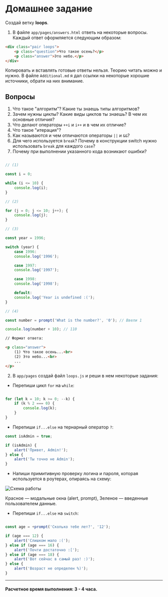 # Домашнее задание

Создай ветку __loops__. 

1. В файле `app/pages/answers.html` ответь на некоторые вопросы. Каждый ответ оформляется следующим образом:

```html
<div class="pair loops">
	<p class="question">Что такое осень?</p>
	<p class="answer">Это небо.</p>
</div>
``` 

Копировать и вставлять готовые ответы нельзя. Теорию читать можно и нужно. В файле `Additional.md` я дал ссылки на некоторые хорошие источники, обрати на них внимание.

## Вопросы

1. Что такое "алгоритм"? Какие ты знаешь типы алгоритмов?
1. Зачем нужны циклы? Какие виды циклов ты знаешь? В чем их основные отличия?
1. Что делают операторы `++i` и `i++` и в чем их отличие?
1. Что такое "итерация"?
1. Как называются и чем отличаются операторы `||` и `&&`?
1. Для чего используется `break`? Почему в конструкции switch нужно использовать `break` для каждого `case`?
1. Почему при выполнении указанного кода возникают ошибки?

```javascript

// (1)

const i = 0;

while (i <= 10) {
	console.log(i);
}

// (2)

for (j = 0; j <= 10; j++); {
	console.log(j);
}

// (3)

const year = 1996;

switch (year) {
	case 1996: 
	console.log('1996');

	case 1997: 
	console.log('1997');

	case 1998: 
	console.log('1998');

	default: 
	console.log('Year is undefined :(');
}

// (4)

const number = prompt('What is the number?', '0'); // Ввели 1

console.log(number + 10); // 110

```

```html
// Формат ответа:

<p class="answer">
	(1) Что такое осень...<br>
	(2) Это небо...<br>
	...
</p>

```

2. В `app/pages` создай файл `loops.js` и реши в нем некоторые задания:

* Перепиши цикл `for` на `while`:

```javascript

for (let k = 10; k >= 0; --k) {
	if (k % 2 === 0) {
		console.log(k);
	}
}

```

* Перепиши `if...else` на тернарный оператор `?`:

```javascript
const isAdmin = true;

if (isAdmin) {
	alert('Привет, Admin!');
} else {
	alert('Ты точно не Admin');
}

```
* Напиши примитивную проверку логина и пароля, которая используется в роутерах, опираясь на схему:

![Схема работы](https://github.com/MaximumStart/essential-course/blob/master/second-lesson/scheme.jpg)

Красное — модальные окна (alert, prompt),
Зеленое — введенные пользователем данные.

* Перепиши `if...else` на `switch`:

```javascript

const age = +prompt('Сколько тебе лет?', '12');

if (age === 12) {
	alert('Слишком мало :(');
} else if (age === 16) {
	alert('Почти достаточно :[');
} else if (age === 18) {
	alert('Вот сейчас в самый раз! :)');
} else {
	alert('Возраст не определен %)');
}

```

---

#### Расчетное время выполнения: 3 - 4 часа.
